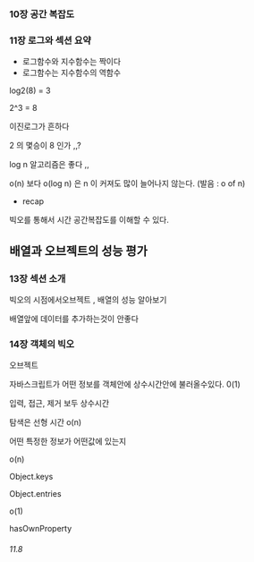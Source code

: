 
### 10장 공간 복잡도

### 11장 로그와 섹션 요약

- 로그함수와 지수함수는 짝이다
- 로그함수는 지수함수의 역함수

log2(8) = 3

2^3 = 8

이진로그가 흔하다 

2 의 몇승이 8 인가 ,,? 

log n 알고리즘은 좋다 ,, 

o(n) 보다 o(log n) 은 n 이 커져도 많이 늘어나지 않는다. (발음 : o of n) 

- recap

빅오를 통해서 시간 공간복잡도를 이해할 수 있다.

## 배열과 오브젝트의 성능 평가

### 13장 섹션 소개

빅오의 시점에서오브젝트 , 배열의 성능 알아보기

배열앞에 데이터를 추가하는것이 안좋다

### 14장 객체의 빅오

오브젝트 

자바스크립트가 어떤 정보를 객체안에 상수시간안에 불러올수있다.  0(1)

입력, 접근, 제거 보두 상수시간

탐색은 선형 시간 o(n) 

어떤 특정한 정보가 어떤값에 있는지 

o(n)

Object.keys

Object.entries

o(1)

hasOwnProperty

###### 11.8 